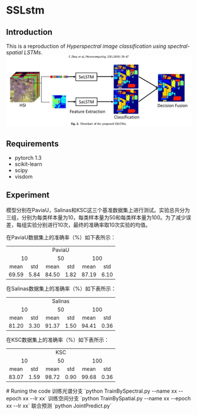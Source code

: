 # SSLstm
## Introduction
This is a reproduction of *Hyperspectral image classification using spectral-spatial LSTMs*.
![img](img/SSLstm.JPG)
## Requirements
* pytorch 1.3
* scikit-learn
* scipy
* visdom
## Experiment
模型分别在PaviaU，Salinas和KSC这三个基准数据集上进行测试。实验总共分为三组，分别为每类样本量为10，每类样本量为50和每类样本量为100。为了减少误差，每组实验分别进行10次，最终的准确率取10次实验的均值。

在PaviaU数据集上的准确率（%）如下表所示：

<table>
<tr align="center">
<td colspan="6">PaviaU</td>
</tr>
<tr align="center">
<td colspan="2">10</td>
<td colspan="2">50</td>
<td colspan="2">100</td>
</tr>
<tr align="center">
<td>mean</td>
<td>std</td>
<td>mean</td>
<td>std</td>
<td>mean</td>
<td>std</td>
</tr>
<tr align="center">
<td>69.59</td>
<td>5.84</td>
<td>84.50</td>
<td>1.82</td>
<td>87.19</td>
<td>6.10</td>
</tr>
</table>

在Salinas数据集上的准确率（%）如下表所示：

<table>
<tr align="center">
<td colspan="6">Salinas</td>
</tr>
<tr align="center">
<td colspan="2">10</td>
<td colspan="2">50</td>
<td colspan="2">100</td>
</tr>
<tr align="center">
<td>mean</td>
<td>std</td>
<td>mean</td>
<td>std</td>
<td>mean</td>
<td>std</td>
</tr>
<tr align="center">
<td>81.20</td>
<td>3.30</td>
<td>91.37</td>
<td>1.50</td>
<td>94.41</td>
<td>0.36</td>
</tr>
</table>

在KSC数据集上的准确率（%）如下表所示：

<table>
<tr align="center">
<td colspan="6">KSC</td>
</tr>
<tr align="center">
<td colspan="2">10</td>
<td colspan="2">50</td>
<td colspan="2">100</td>
</tr>
<tr align="center">
<td>mean</td>
<td>std</td>
<td>mean</td>
<td>std</td>
<td>mean</td>
<td>std</td>
</tr>
<tr align="center">
<td>83.07</td>
<td>1.59</td>
<td>98.72</td>
<td>0.90</td>
<td>99.68</td>
<td>0.36</td>
</tr>
</table>
# Runing the code
训练光谱分支 `python TrainBySpectral.py --name xx --epoch xx --lr xx`
训练空间分支 `python TrainBySpatial.py --name xx --epoch xx --lr xx`
联合预测 `python JointPredict.py`
